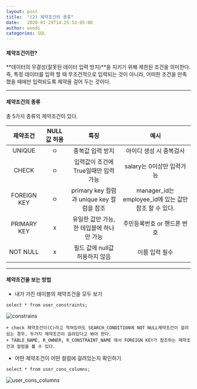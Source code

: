 ```yaml
---
layout: post
title:  "(2) 제약조건의 종류"
date:   2020-01-29T14:25:52-05:00
author: woodi
categories: SQL 
---
```

#### 제약조건이란?
**데이터의 무결성(잘못된 데이터 입력 방지)**을 지키기 위해 제한된 조건을 의미한다. 
즉, 특정 데이터를 입력 할 때 무조건적으로 입력되는 것이 아니라, 어떠한 조건을 만족했을 때에만 입력되도록 제약을 걸어 두는 것이다.

- - -

#### 제약조건의 종류
총 5가지 종류의 제약조건이 있다.

| 제약조건 | NULL값 허용 | 특징 | 예시 |
|:--------:|:--------:|:--------:|:--------:|
|UNIQUE|ㅇ| 중복값 입력 방지 | 아이디 생성 시 중복검사|
|CHECK |ㅇ|입력값이 조건에 True일때만 입력 가능 | salary는 0이상만 입력가능|
|FOREIGN KEY|ㅇ|primary key 컬럼과 unique key 컬럼을 참조|manager_id는 employee_id에 있는 값만 참조 할 수 있다.|
|PRIMARY KEY|x|유일한 값만 가능, 한 테입블에 하나만 가능|주민등록번호 or 핸드폰 번호|
|NOT NULL|x|필드 값에 null값 허용하지 않음|이름 입력 필수|


- - -

#### 제약조건을 보는 방법

- 내가 가진 테이블의 제약조건을 모두 보기
```
select * from user_constraints;
```
![constrains](https://user-images.githubusercontent.com/55940348/73340609-642b4c00-42be-11ea-9574-d2aa81dcaae3.PNG)

	+ check 제약조건이(C)라고 적혀있어도 SEARCH_CONDITION에 NOT NULL제약조건이 걸려있는 경우, 두가지 제약조건이 걸려있다고 봐야 한다.
    + TABLE_NAME, R_OWNER, R_CONSTRAINT_NAME 에서 FOREIGN KEY가 참조하는 제약조건과 컬럼을 볼 수 있다.

- 어떤 제약조건이 어떤 컬럼에 걸려있는지 확인하기
```
select * from user_cons_columns;
```
![user_cons_columns](https://user-images.githubusercontent.com/55940348/73340479-262e2800-42be-11ea-8ec5-739dd49988b7.PNG)


